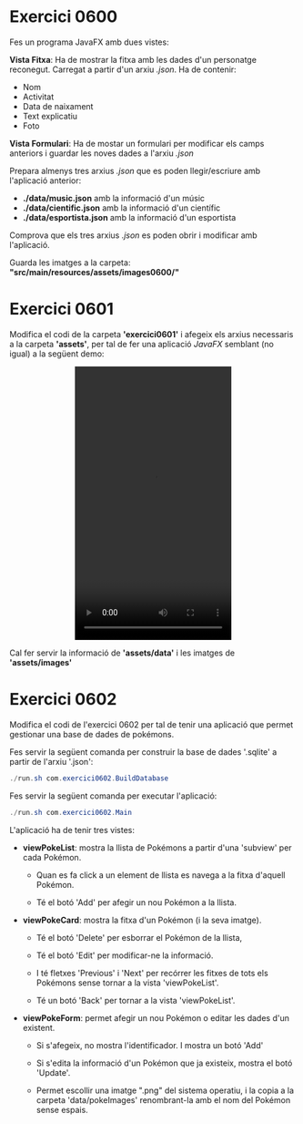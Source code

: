 # Exercici 0600

Fes un programa JavaFX amb dues vistes:

**Vista Fitxa**: Ha de mostrar la fitxa amb les dades d'un personatge reconegut. Carregat a partir d'un arxiu *.json*. Ha de contenir:

- Nom
- Activitat
- Data de naixament
- Text explicatiu
- Foto

**Vista Formulari**: Ha de mostar un formulari per modificar els camps anteriors i guardar les noves dades a l'arxiu *.json*

Prepara almenys tres arxius *.json* que es poden llegir/escriure amb l'aplicació anterior:

- **./data/music.json** amb la informació d'un músic
- **./data/cientific.json** amb la informació d'un científic
- **./data/esportista.json** amb la informació d'un esportista

Comprova que els tres arxius *.json* es poden obrir i modificar amb l'aplicació.

Guarda les imatges a la carpeta: **"src/main/resources/assets/images0600/"**

# Exercici 0601

Modifica el codi de la carpeta **'exercici0601'** i afegeix els arxius necessaris a la carpeta **'assets'**, per tal de fer una aplicació *JavaFX* semblant (no igual) a la següent demo:

<center>
<video width="275" height="480" controls>
  <source src="./assets/viewPreview.mov" type="video/mp4">
  El teu navegador no suporta la reproducció de vídeo.
</video>
</center>

Cal fer servir la informació de **'assets/data'** i les imatges de **'assets/images'**

# Exercici 0602

Modifica el codi de l'exercici 0602 per tal de tenir una aplicació que permet gestionar una base de dades de pokémons.

Fes servir la següent comanda per construir la base de dades '.sqlite' a partir de l'arxiu '.json':

```java
./run.sh com.exercici0602.BuildDatabase
```

Fes servir la següent comanda per executar l'aplicació:
```java
./run.sh com.exercici0602.Main
```

L'aplicació ha de tenir tres vistes:

- **viewPokeList**: mostra la llista de Pokémons a partir d'una 'subview' per cada Pokémon. 

  - Quan es fa click a un element de llista es navega a la fitxa d'aquell Pokémon. 
  
  - Té el botó 'Add' per afegir un nou Pokémon a la llista.

- **viewPokeCard**: mostra la fitxa d'un Pokémon (i la seva imatge). 

  - Té el botó 'Delete' per esborrar el Pokémon de la llista, 
  
  - Té el botó 'Edit' per modificar-ne la informació. 
  
  - I té fletxes 'Previous' i 'Next' per recórrer les fitxes de tots els Pokémons sense tornar a la vista 'viewPokeList'.

  - Té un botó 'Back' per tornar a la vista 'viewPokeList'.

- **viewPokeForm**: permet afegir un nou Pokémon o editar les dades d'un existent.

  - Si s'afegeix, no mostra l'identificador. I mostra un botó 'Add'

  - Si s'edita la informació d'un Pokémon que ja existeix, mostra el botó 'Update'.

  - Permet escollir una imatge ".png" del sistema operatiu, i la copia a la carpeta 'data/pokeImages' renombrant-la amb el nom del Pokémon sense espais.